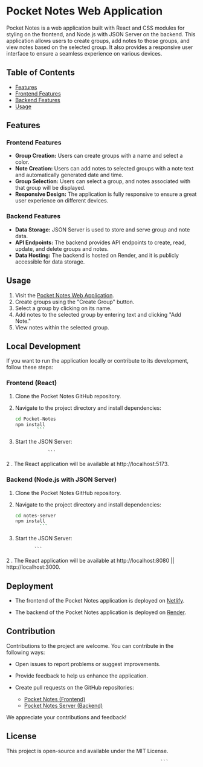 # Pocket Notes Web Application

Pocket Notes is a web application built with React and CSS modules for styling on the frontend, and Node.js with JSON Server on the backend. This application allows users to create groups, add notes to those groups, and view notes based on the selected group. It also provides a responsive user interface to ensure a seamless experience on various devices.

## Table of Contents

- [Features](#features)
- [Frontend Features](#frontend-features)
- [Backend Features](#backend-features)
- [Usage](#usage)

## Features

### Frontend Features

- **Group Creation:** Users can create groups with a name and select a color.
- **Note Creation:** Users can add notes to selected groups with a note text and automatically generated date and time.
- **Group Selection:** Users can select a group, and notes associated with that group will be displayed.
- **Responsive Design:** The application is fully responsive to ensure a great user experience on different devices.

### Backend Features

- **Data Storage:** JSON Server is used to store and serve group and note data.
- **API Endpoints:** The backend provides API endpoints to create, read, update, and delete groups and notes.
- **Data Hosting:** The backend is hosted on Render, and it is publicly accessible for data storage.

## Usage

1. Visit the [Pocket Notes Web Application](https://earnest-melba-0950b8.netlify.app/).
2. Create groups using the "Create Group" button.
3. Select a group by clicking on its name.
4. Add notes to the selected group by entering text and clicking "Add Note."
5. View notes within the selected group.

## Local Development

If you want to run the application locally or contribute to its development, follow these steps:

### Frontend (React)

1. Clone the Pocket Notes GitHub repository.
2. Navigate to the project directory and install dependencies:

   ```sh
   cd Pocket-Notes
   npm install
           ```
   
1. Start the JSON Server:
    ```npm run dev
                ```

2 . The React application will be available at http://localhost:5173.

### Backend (Node.js with JSON Server)

1. Clone the Pocket Notes GitHub repository.
2. Navigate to the project directory and install dependencies:

   ```sh
   cd notes-server
   npm install
            ```  
1. Start the JSON Server:
    ```npm start
           ```
2 . The React application will be available at http://localhost:8080 || http://localhost:3000.

## Deployment

- The frontend of the Pocket Notes application is deployed on [Netlify](https://earnest-melba-0950b8.netlify.app/).

- The backend of the Pocket Notes application is deployed on [Render](https://notes-server-hg5p.onrender.com/).

## Contribution

Contributions to the project are welcome. You can contribute in the following ways:

- Open issues to report problems or suggest improvements.
- Provide feedback to help us enhance the application.
- Create pull requests on the GitHub repositories:

  - [Pocket Notes (Frontend)](https://github.com/Arvind78/Pocket-Notes)
  - [Pocket Notes Server (Backend)](https://github.com/Arvind78/notes-server)

We appreciate your contributions and feedback!

## License

This project is open-source and available under the MIT License.
  ```You can copy and paste this Markdown code into your README.md file in your Git repository. This README.md file provides information on local development, deployment, contribution guidelines, and the project's license.
                                                           ```
